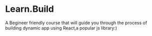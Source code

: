 # Learn.Build
A Begineer friendly course that will guide you through the process of building dynamic app using React,a popular js library:)
